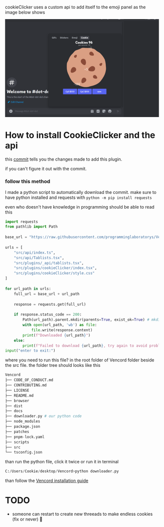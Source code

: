 
cookieClicker uses a custom api to add itself to the emoji panel as the image below shows

![cookieClicker Preview](https://raw.githubusercontent.com/programminglaboratorys/Vencord/fun/src/plugins/cookieClicker/cookieClickerPreview.png)
# How to install CookieClicker and the api

this [commit](https://github.com/Vendicated/Vencord/commit/603467b5c2eb155e49861544a700dedbb91109fb) tells you the changes made to add this plugin.

if you can't figure it out with the commit.
### follow this method

I made a python script to automatically download the commit. make sure to have python installed and requests with `python -m pip install requests`


even who doesn't have knowledge in programming should be able to read this
```py
import requests
from pathlib import Path

base_url = "https://raw.githubusercontent.com/programminglaboratorys/Vencord/603467b5c2eb155e49861544a700dedbb91109fb/"

urls = [
    "src/api/index.ts",
    "src/api/Tablists.tsx",
    "src/plugins/_api/tablists.tsx",
    "src/plugins/cookieClicker/index.tsx",
    "src/plugins/cookieClicker/style.css"
]

for url_path in urls:
    full_url = base_url + url_path

    response = requests.get(full_url)

    if response.status_code == 200:
        Path(url_path).parent.mkdir(parents=True, exist_ok=True) # mkdir stand for make dir duh
        with open(url_path, 'wb') as file:
            file.write(response.content)
        print(f"Downloaded {url_path}")
    else:
        print(f"Failed to download {url_path}, try again to avoid problems")
input("enter to exit:")
```
where you need to run this file? in the root folder of Vencord folder beside the src file. the folder tree should looks like this
```py
Vencord
├── CODE_OF_CONDUCT.md
├── CONTRIBUTING.md
├── LICENSE
├── README.md
├── browser
├── dist
├── docs
├── downloader.py # our python code
├── node_modules
├── package.json
├── patches
├── pnpm-lock.yaml
├── scripts
├── src
└── tsconfig.json
```

than run the python file, click it twice or run it in terminal
```py
C:/Users/Cookie/desktop/Vencord>python downloader.py
```


than follow the [Vencord installation guide](https://github.com/programminglaboratorys/Vencord/blob/main/docs/1_INSTALLING.md)

# TODO
- someone can restart to create new threeads to make endless cookies (fix or never) 🗿